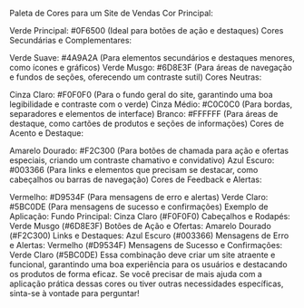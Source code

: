 Paleta de Cores para um Site de Vendas
Cor Principal:

Verde Principal: #0F6500 (Ideal para botões de ação e destaques)
Cores Secundárias e Complementares:

Verde Suave: #4A9A2A (Para elementos secundários e destaques menores, como ícones e gráficos)
Verde Musgo: #6D8E3F (Para áreas de navegação e fundos de seções, oferecendo um contraste sutil)
Cores Neutras:

Cinza Claro: #F0F0F0 (Para o fundo geral do site, garantindo uma boa legibilidade e contraste com o verde)
Cinza Médio: #C0C0C0 (Para bordas, separadores e elementos de interface)
Branco: #FFFFFF (Para áreas de destaque, como cartões de produtos e seções de informações)
Cores de Acento e Destaque:

Amarelo Dourado: #F2C300 (Para botões de chamada para ação e ofertas especiais, criando um contraste chamativo e convidativo)
Azul Escuro: #003366 (Para links e elementos que precisam se destacar, como cabeçalhos ou barras de navegação)
Cores de Feedback e Alertas:

Vermelho: #D9534F (Para mensagens de erro e alertas)
Verde Claro: #5BC0DE (Para mensagens de sucesso e confirmações)
Exemplo de Aplicação:
Fundo Principal: Cinza Claro (#F0F0F0)
Cabeçalhos e Rodapés: Verde Musgo (#6D8E3F)
Botões de Ação e Ofertas: Amarelo Dourado (#F2C300)
Links e Destaques: Azul Escuro (#003366)
Mensagens de Erro e Alertas: Vermelho (#D9534F)
Mensagens de Sucesso e Confirmações: Verde Claro (#5BC0DE)
Essa combinação deve criar um site atraente e funcional, garantindo uma boa experiência para os usuários e destacando os produtos de forma eficaz. Se você precisar de mais ajuda com a aplicação prática dessas cores ou tiver outras necessidades específicas, sinta-se à vontade para perguntar!
